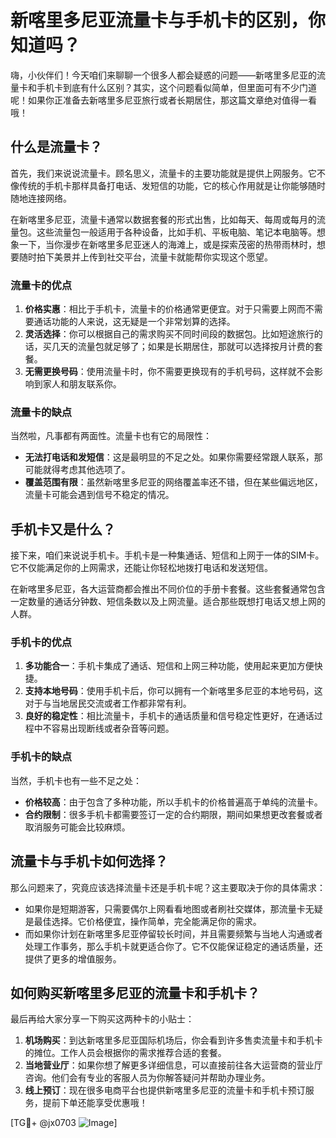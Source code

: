 # 新喀里多尼亚流量卡与手机卡的区别，你知道吗？

嗨，小伙伴们！今天咱们来聊聊一个很多人都会疑惑的问题——新喀里多尼亚的流量卡和手机卡到底有什么区别？其实，这个问题看似简单，但里面可有不少门道呢！如果你正准备去新喀里多尼亚旅行或者长期居住，那这篇文章绝对值得一看哦！

## 什么是流量卡？

首先，我们来说说流量卡。顾名思义，流量卡的主要功能就是提供上网服务。它不像传统的手机卡那样具备打电话、发短信的功能，它的核心作用就是让你能够随时随地连接网络。

在新喀里多尼亚，流量卡通常以数据套餐的形式出售，比如每天、每周或每月的流量包。这些流量包一般适用于各种设备，比如手机、平板电脑、笔记本电脑等。想象一下，当你漫步在新喀里多尼亚迷人的海滩上，或是探索茂密的热带雨林时，想要随时拍下美景并上传到社交平台，流量卡就能帮你实现这个愿望。

### 流量卡的优点

1. **价格实惠**：相比于手机卡，流量卡的价格通常更便宜。对于只需要上网而不需要通话功能的人来说，这无疑是一个非常划算的选择。
2. **灵活选择**：你可以根据自己的需求购买不同时间段的数据包。比如短途旅行的话，买几天的流量包就足够了；如果是长期居住，那就可以选择按月计费的套餐。
3. **无需更换号码**：使用流量卡时，你不需要更换现有的手机号码，这样就不会影响到家人和朋友联系你。

### 流量卡的缺点

当然啦，凡事都有两面性。流量卡也有它的局限性：
- **无法打电话和发短信**：这是最明显的不足之处。如果你需要经常跟人联系，那可能就得考虑其他选项了。
- **覆盖范围有限**：虽然新喀里多尼亚的网络覆盖率还不错，但在某些偏远地区，流量卡可能会遇到信号不稳定的情况。

## 手机卡又是什么？

接下来，咱们来说说手机卡。手机卡是一种集通话、短信和上网于一体的SIM卡。它不仅能满足你的上网需求，还能让你轻松地拨打电话和发送短信。

在新喀里多尼亚，各大运营商都会推出不同价位的手册卡套餐。这些套餐通常包含一定数量的通话分钟数、短信条数以及上网流量。适合那些既想打电话又想上网的人群。

### 手机卡的优点

1. **多功能合一**：手机卡集成了通话、短信和上网三种功能，使用起来更加方便快捷。
2. **支持本地号码**：使用手机卡后，你可以拥有一个新喀里多尼亚的本地号码，这对于与当地居民交流或者工作都非常有利。
3. **良好的稳定性**：相比流量卡，手机卡的通话质量和信号稳定性更好，在通话过程中不容易出现断线或者杂音等问题。

### 手机卡的缺点

当然，手机卡也有一些不足之处：
- **价格较高**：由于包含了多种功能，所以手机卡的价格普遍高于单纯的流量卡。
- **合约限制**：很多手机卡都需要签订一定的合约期限，期间如果想更改套餐或者取消服务可能会比较麻烦。

## 流量卡与手机卡如何选择？

那么问题来了，究竟应该选择流量卡还是手机卡呢？这主要取决于你的具体需求：

- 如果你是短期游客，只需要偶尔上网看看地图或者刷社交媒体，那流量卡无疑是最佳选择。它价格便宜，操作简单，完全能满足你的需求。
- 而如果你计划在新喀里多尼亚停留较长时间，并且需要频繁与当地人沟通或者处理工作事务，那么手机卡就更适合你了。它不仅能保证稳定的通话质量，还提供了更多的增值服务。

## 如何购买新喀里多尼亚的流量卡和手机卡？

最后再给大家分享一下购买这两种卡的小贴士：

1. **机场购买**：到达新喀里多尼亚国际机场后，你会看到许多售卖流量卡和手机卡的摊位。工作人员会根据你的需求推荐合适的套餐。
2. **当地营业厅**：如果你想了解更多详细信息，可以直接前往各大运营商的营业厅咨询。他们会有专业的客服人员为你解答疑问并帮助办理业务。
3. **线上预订**：现在很多电商平台也提供新喀里多尼亚的流量卡和手机卡预订服务，提前下单还能享受优惠哦！

[TG💪+ @jx0703 ![Image](https://github.com/user-attachments/assets/dbca1d08-cadb-493c-b0ec-ad6f7a83f270)]